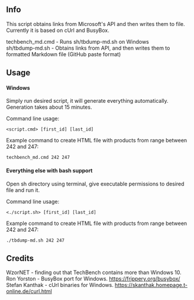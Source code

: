 Info
----
This script obtains links from Microsoft's API and then writes them to file.<br>
Currently it is based on cUrl and BusyBox.

techbench_md.cmd - Runs sh/tbdump-md.sh on Windows<br>
sh/tbdump-md.sh - Obtains links from API, and then writes them to formatted Markdown file (GitHub paste format)

Usage
-----
#### Windows
Simply run desired script, it will generate everything automatically.<br>
Generation takes about 15 minutes.

Command line usage:
```
<script.cmd> [first_id] [last_id]
```

Example command to create HTML file with products from range between 242 and 247:
```
techbench_md.cmd 242 247
```

#### Everything else with bash support
Open sh directory using terminal, give executable permissions to desired file and run it.

Command line usage:
```
<./script.sh> [first_id] [last_id]
```

Example command to create HTML file with products from range between 242 and 247:
```
./tbdump-md.sh 242 247
```

Credits
-------
WzorNET - finding out that TechBench contains more than Windows 10.<br>
Ron Yorston - BusyBox port for Windows. https://frippery.org/busybox/<br>
Stefan Kanthak - cUrl binaries for Windows. https://skanthak.homepage.t-online.de/curl.html
